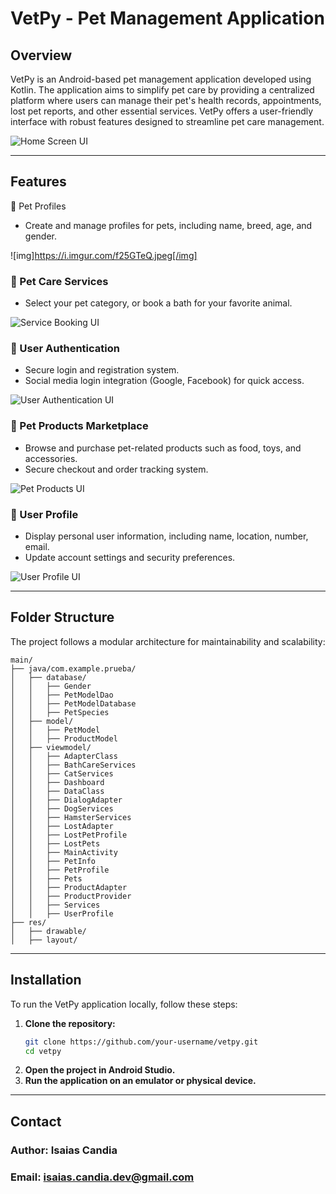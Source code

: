 # VetPy - Pet Management Application

## Overview

VetPy is an Android-based pet management application developed using Kotlin. The application aims to simplify pet care by providing a centralized platform where users can manage their pet's health records, appointments, lost pet reports, and other essential services. VetPy offers a user-friendly interface with robust features designed to streamline pet care management.

![Home Screen UI](https://imgur.com/aujL5h1)

---

## Features

🐶 Pet Profiles

- Create and manage profiles for pets, including name, breed, age, and gender.

![img]https://i.imgur.com/f25GTeQ.jpeg[/img]

### 🏥 Pet Care Services

- Select your pet category, or book a bath for your favorite animal.


![Service Booking UI](https://imgur.com/aE01MlJ)

### 🔐 User Authentication

- Secure login and registration system.
- Social media login integration (Google, Facebook) for quick access.

![User Authentication UI](https://imgur.com/a/knabaXo)

### 🛒 Pet Products Marketplace

- Browse and purchase pet-related products such as food, toys, and accessories.
- Secure checkout and order tracking system.

![Pet Products UI](https://imgur.com/rsVXkXk)

### 👤 User Profile

- Display personal user information, including name, location, number, email.
- Update account settings and security preferences.

![User Profile UI](https://imgur.com/8vLuuVe)

---

## Folder Structure

The project follows a modular architecture for maintainability and scalability:

```
main/
├── java/com.example.prueba/
│   ├── database/
│   │   ├── Gender
│   │   ├── PetModelDao
│   │   ├── PetModelDatabase
│   │   ├── PetSpecies
│   ├── model/
│   │   ├── PetModel
│   │   ├── ProductModel
│   ├── viewmodel/
│   │   ├── AdapterClass
│   │   ├── BathCareServices
│   │   ├── CatServices
│   │   ├── Dashboard
│   │   ├── DataClass
│   │   ├── DialogAdapter
│   │   ├── DogServices
│   │   ├── HamsterServices
│   │   ├── LostAdapter
│   │   ├── LostPetProfile
│   │   ├── LostPets
│   │   ├── MainActivity
│   │   ├── PetInfo
│   │   ├── PetProfile
│   │   ├── Pets
│   │   ├── ProductAdapter
│   │   ├── ProductProvider
│   │   ├── Services
│   │   ├── UserProfile
├── res/
│   ├── drawable/
│   ├── layout/
```

---

## Installation

To run the VetPy application locally, follow these steps:

1. **Clone the repository:**
   ```sh
   git clone https://github.com/your-username/vetpy.git
   cd vetpy
   ```
2. **Open the project in Android Studio.**
3. **Run the application on an emulator or physical device.**

---



## Contact

### Author: Isaias Candia
### Email: isaias.candia.dev@gmail.com




